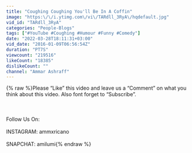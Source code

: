 ```yaml
---
title: "Coughing Coughing You'll Be In A Coffin"
image: "https:\/\/i.ytimg.com\/vi\/TARdll_3RyA\/hqdefault.jpg"
vid_id: "TARdll_3RyA"
categories: "People-Blogs"
tags: ["#YouTube #Coughing #Humour #Funny #Comedy"]
date: "2022-03-28T18:11:31+03:00"
vid_date: "2016-01-09T06:56:54Z"
duration: "PT7S"
viewcount: "219516"
likeCount: "18385"
dislikeCount: ""
channel: "Ammar Ashraff"
---
```

{% raw %}Please “Like” this video and leave us a “Comment” on what you think about this video. Also font forget to “Subscribe”. <br /><br /><br /><br />Follow Us On:<br /><br />INSTAGRAM: ammxricano <br /><br />SNAPCHAT: amilumi{% endraw %}
